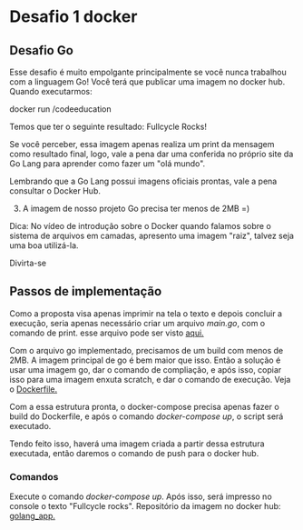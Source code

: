 # Desafio 1 docker

## Desafio Go

Esse desafio é muito empolgante principalmente se você nunca trabalhou com a linguagem Go!
Você terá que publicar uma imagem no docker hub. Quando executarmos:

docker run <seu-user>/codeeducation

Temos que ter o seguinte resultado: Fullcycle Rocks!

Se você perceber, essa imagem apenas realiza um print da mensagem como resultado final, logo, vale a pena dar uma conferida no próprio site da Go Lang para aprender como fazer um "olá mundo".

Lembrando que a Go Lang possui imagens oficiais prontas, vale a pena consultar o Docker Hub.

3) A imagem de nosso projeto Go precisa ter menos de 2MB =)

Dica: No vídeo de introdução sobre o Docker quando falamos sobre o sistema de arquivos em camadas, apresento uma imagem "raiz", talvez seja uma boa utilizá-la.

Divirta-se

## Passos de implementação

Como a proposta visa apenas imprimir na tela o texto e depois concluir a execução, seria apenas necessário criar um arquivo *main.go*, com o comando de print. esse arquivo pode ser visto [aqui.](https://github.com/fabiolopes/fullcycle/blob/main/mod_docker/desafios/desafio1_go/main.go)  

Com o arquivo go implementado, precisamos de um build com menos de 2MB. A imagem principal de go é bem maior que isso. Então a solução é usar uma imagem go, dar o comando de compliação, e após isso, copiar isso para uma imagem enxuta scratch, e dar o comando de execução. Veja o [Dockerfile.](https://github.com/fabiolopes/fullcycle/blob/main/mod_docker/desafios/desafio1_go/Dockerfile)

Com a essa estrutura pronta, o docker-compose precisa apenas fazer o build do Dockerfile, e após o comando *docker-compose up*, o script será executado.

Tendo feito isso, haverá uma imagem criada a partir dessa estrutura executada, então daremos o comando de push para o docker hub.

### Comandos
Execute o comando *docker-compose up*. Após isso, será impresso no console o texto "Fullcycle rocks".
Repositório da imagem no docker hub: [golang_app.](https://hub.docker.com/repository/docker/fabiobione/golang_app)
